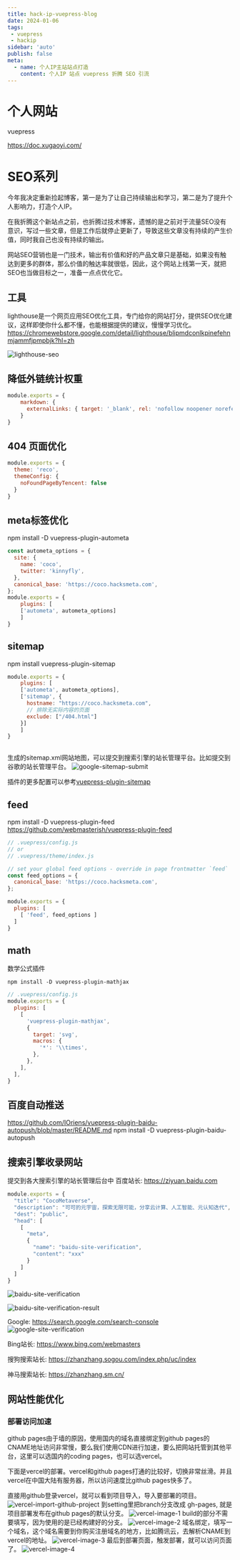 ```yaml
---
title: hack-ip-vuepress-blog
date: 2024-01-06
tags:
 - vuepress
 - hackip
sidebar: 'auto'
publish: false
meta:
  - name: 个人IP主站站点打造
    content: 个人IP 站点 vuepress 折腾 SEO 引流
---
```


# 个人网站
vuepress

https://doc.xugaoyi.com/

# SEO系列
今年我决定重新捡起博客，第一是为了让自己持续输出和学习，第二是为了提升个人影响力，打造个人IP。

在我折腾这个新站点之前，也折腾过技术博客，遗憾的是之前对于流量SEO没有意识，写过一些文章，但是工作后就停止更新了，导致这些文章没有持续的产生价值，同时我自己也没有持续的输出。

网站SEO营销也是一门技术，输出有价值和好的产品文章只是基础，如果没有触达到更多的群体，那么价值的触达率就很低，因此，这个网站上线第一天，就把SEO也当做目标之一，准备一点点优化它。

## 工具
lighthouse是一个网页应用SEO优化工具，专门给你的网站打分，提供SEO优化建议，这样即使你什么都不懂，也能根据提供的建议，慢慢学习优化。
https://chromewebstore.google.com/detail/lighthouse/blipmdconlkpinefehnmjammfjpmpbjk?hl=zh

![lighthouse-seo](/images/blog/2024/hack-ip-vuepress-blog/lighthouse-seo.png)

## 降低外链统计权重
```js
module.exports = {
  	markdown: {
      externalLinks: { target: '_blank', rel: 'nofollow noopener noreferrer' }
    }
}
```
## 404 页面优化

```javascript
module.exports = {
  theme: 'reco',
  themeConfig: {
    noFoundPageByTencent: false
  }  
}
```

## meta标签优化

npm install -D vuepress-plugin-autometa

```js
const autometa_options = {
  site: {
    name: 'coco',
    twitter: 'kinnyfly',
  },
  canonical_base: 'https://coco.hacksmeta.com',
};
module.exports = {
    plugins: [
    ['autometa', autometa_options]
    ]
}
```

## sitemap
npm install vuepress-plugin-sitemap

```js
module.exports = {
    plugins: [
    ['autometa', autometa_options],
    ['sitemap', {
      hostname: "https://coco.hacksmeta.com",
      // 排除无实际内容的页面
      exclude: ["/404.html"]
    }]
    ]
}
    
```
生成的sitemap.xml网站地图，可以提交到搜索引擎的站长管理平台。比如提交到谷歌的站长管理平台。
![google-sitemap-submit](/images/blog/2024/hack-ip-vuepress-blog/google-sitemap-submit.png)

插件的更多配置可以参考[vuepress-plugin-sitemap](https://github.com/ekoeryanto/vuepress-plugin-sitemap)

## feed
npm install -D vuepress-plugin-feed
https://github.com/webmasterish/vuepress-plugin-feed

```js
// .vuepress/config.js
// or
// .vuepress/theme/index.js

// set your global feed options - override in page frontmatter `feed`
const feed_options = {
  canonical_base: 'https://coco.hacksmeta.com',
};

module.exports = {
  plugins: [
    [ 'feed', feed_options ]
  ]
}

```

## math
数学公式插件
```
npm install -D vuepress-plugin-mathjax
```

```js
// .vuepress/config.js
module.exports = {
  plugins: [
    [
      'vuepress-plugin-mathjax',
      {
        target: 'svg',
        macros: {
          '*': '\\times',
        },
      },
    ],
  ],
}
```

## 百度自动推送
https://github.com/IOriens/vuepress-plugin-baidu-autopush/blob/master/README.md
npm install -D vuepress-plugin-baidu-autopush



## 搜索引擎收录网站
提交到各大搜索引擎的站长管理后台中
百度站长: https://ziyuan.baidu.com
```js
module.exports = {
  "title": "CocoMetaverse",
  "description": "可可的元宇宙，探索无限可能，分享云计算、人工智能、元认知迭代",
  "dest": "public",
  "head": [
    [
      "meta",
      {
        "name": "baidu-site-verification",
        "content": "xxx"
      }
    ]
  ]
}
```
![baidu-site-verification](/images/blog/2024/hack-ip-vuepress-blog/baidu-site-verification.png)

![baidu-site-verification-result](/images/blog/2024/hack-ip-vuepress-blog/baidu-site-verification-result.png)

Google: <https://search.google.com/search-console>
![google-site-verification](/images/blog/2024/hack-ip-vuepress-blog/google-site-verification.png)

Bing站长: https://www.bing.com/webmasters

搜狗搜索站长: https://zhanzhang.sogou.com/index.php/uc/index

神马搜索站长: https://zhanzhang.sm.cn/


## 网站性能优化
### 部署访问加速
github pages由于墙的原因，使用国内的域名直接绑定到github pages的CNAME地址访问非常慢，要么我们使用CDN进行加速，要么把网站托管到其他平台，这里可以选国内的coding pages，也可以选vercel。

下面是vercel的部署。vercel和github pages打通的比较好，切换非常丝滑。并且vercel在中国大陆有服务器，所以访问速度比github pages快多了。

直接用github登录vercel，就可以看到项目导入，导入要部署的项目。
![vercel-import-github-project](/images/blog/2024/hack-ip-vuepress-blog/image-0.png)
到setting里把branch分支改成 gh-pages, 就是项目部署发布在github pages的默认分支。
![vercel-image-1](/images/blog/2024/hack-ip-vuepress-blog/image-1.png)
build的部分不需要填写，因为使用的是已经构建好的分支。
![vercel-image-2](/images/blog/2024/hack-ip-vuepress-blog/image-2.png)
域名绑定，填写一个域名，这个域名需要到你购买注册域名的地方，比如腾讯云，去解析CNAME到vercel的地址。
![vercel-image-3](/images/blog/2024/hack-ip-vuepress-blog/image-3.png)
最后到部署页面，触发部署，就可以访问页面了。
![vercel-image-4](/images/blog/2024/hack-ip-vuepress-blog/image-4.png)
